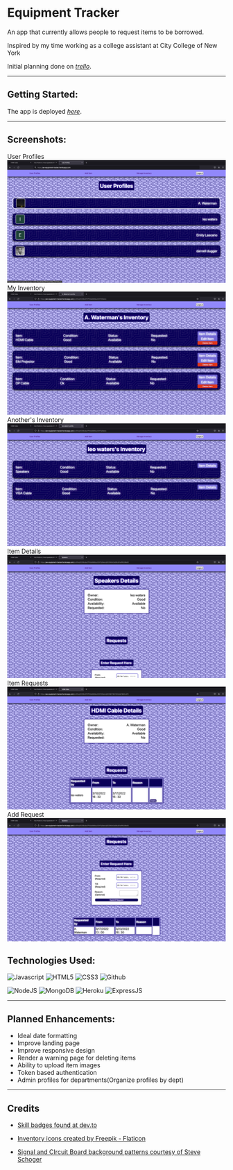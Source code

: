 # Equipment Tracker
An app that currently allows people to request items to be borrowed.

Inspired by my time working as a college assistant at City College of New York

Initial planning done on [*trello*](https://trello.com/b/EBUVh0t0/equipment-tracker).

---

## Getting Started:

The app is deployed [*here*](https://aw-equipment-tracker.herokuapp.com/).

---
## Screenshots:
User Profiles
![Profiles](./public/screenshots/Profiles.png)
My Inventory
![Owned Items](./public/screenshots/Owned_Inventory.png)
Another's Inventory
![Others' Items](./public/screenshots/Other_Inventory.png)
Item Details
![Item Details](./public/screenshots/Item_Details.png)
Item Requests
![Item Details](./public/screenshots/My_Item_Requests.png)
Add Request
![Item Details](./public/screenshots/Item_Requests.png)


## Technologies Used:

![Javascript](https://img.shields.io/badge/JavaScript-323330?style=for-the-badge&logo=javascript&logoColor=F7DF1E)
![HTML5](	https://img.shields.io/badge/HTML5-E34F26?style=for-the-badge&logo=html5&logoColor=white)
![CSS3](https://img.shields.io/badge/CSS3-1572B6?style=for-the-badge&logo=css3&logoColor=white)
![Github](https://img.shields.io/badge/GitHub-100000?style=for-the-badge&logo=github&logoColor=white)

![NodeJS](https://img.shields.io/badge/Node.js-43853D?style=for-the-badge&logo=node.js&logoColor=white)
![MongoDB](https://img.shields.io/badge/MongoDB-4EA94B?style=for-the-badge&logo=mongodb&logoColor=white)
![Heroku](https://img.shields.io/badge/Heroku-430098?style=for-the-badge&logo=heroku&logoColor=white)
![ExpressJS](https://img.shields.io/badge/Express.js-404D59?style=for-the-badge)

---
## Planned Enhancements:

- Ideal date formatting
- Improve landing page
- Improve responsive design
- Render a warning page for deleting items
- Ability to upload item images
- Token based authentication
- Admin profiles for departments(Organize profiles by dept)
  
---

## Credits
- [Skill badges found at dev.to](https://dev.to/envoy_/150-badges-for-github-pnk)

- <a href="https://www.flaticon.com/free-icons/inventory" title="inventory icons">Inventory icons created by Freepik - Flaticon</a>

- [Signal and CIrcuit Board background patterns courtesy of Steve Schoger](https://heropatterns.com/)